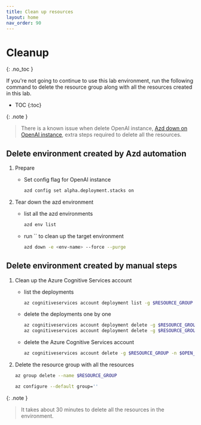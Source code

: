 ```yaml
---
title: Clean up resources
layout: home
nav_order: 90
---
```


# Cleanup
{: .no_toc }

If you're not going to continue to use this lab environment, run the following command to delete the resource group along with all the resources created in this lab.

- TOC
{:toc}

{: .note }
> There is a known issue when delete OpenAI instance, [Azd down on OpenAI instance](https://github.com/Azure/azure-dev/issues/4210), extra steps required to delete all the resources.

## Delete environment created by Azd automation

1. Prepare

   - Set config flag for OpenAI instance
  
     ```bash
     azd config set alpha.deployment.stacks on
     ```

1. Tear down the azd environment

   - list all the azd environments

     ```bash
     azd env list
     ```

   - run `` to clean up the target environment

     ```bash
     azd down -e <env-name> --force --purge
     ```

## Delete environment created by manual steps

1. Clean up the Azure Cognitive Services account

   - list the deployments

     ```bash
     az cognitiveservices account deployment list -g $RESOURCE_GROUP -n $OPEN_AI_SERVICE_NAME -o table
     ```

   - delete the deployments one by one

     ```bash
     az cognitiveservices account deployment delete -g $RESOURCE_GROUP -n $OPEN_AI_SERVICE_NAME --deployment-name gpt-4o
     az cognitiveservices account deployment delete -g $RESOURCE_GROUP -n $OPEN_AI_SERVICE_NAME --deployment-name text-embedding-ada-002
     ```

   - delete the Azure Cognitive Services account

     ```bash
     az cognitiveservices account delete -g $RESOURCE_GROUP -n $OPEN_AI_SERVICE_NAME
     ```

1. Delete the resource group with all the resources

   ```bash
   az group delete --name $RESOURCE_GROUP

   az configure --default group=''
   ```

{: .note }

> It takes about 30 minutes to delete all the resources in the environment.
